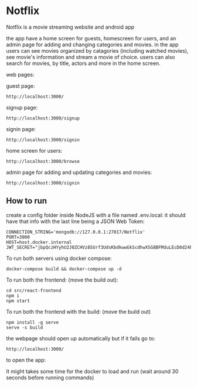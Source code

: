 # Notflix

Notflix is a movie streaming website and android app

the app have a home screen for guests, homescreen for users, and an admin page for adding and changing categories and movies.
in the app users can see movies organized by catagories (including watched movies), see movie's information and stream a movie of choice.
users can also search for movies, by title, actors and more in the home screen.

web pages:

guest page:

```
http://localhost:3000/
```

signup page:

```
http://localhost:3000/signup
```

signin page:

```
http://localhost:3000/signin
```

home screen for users:

```
http://localhost:3000/browse
```

admin page for adding and updating categories and movies:

```
http://localhost:3000/signin
```

## How to run

create a config folder inside NodeJS with a file named .env.local:
it should have that info with the last line being a JSON Web Token:

```
CONNECTION_STRING='mongodb://127.0.0.1:27017/Notflix'
PORT=3000
HOST=host.docker.internal
JWT_SECRET="jbpQczHYyhU2J0ZCHVz8SUrf3UdsKbdkwwGkScdhwXSG8BFMduLEcD8d24PBXu8C"
```

To run both servers using docker compose:

```
docker-compose build && docker-compose up -d
```

To run both the frontend: (move the build out):

```
cd src/react-frontend
npm i
npm start
```

To run both the frontend with the build: (move the build out)

```
npm install -g serve
serve -s build
```

the webpage should open up automatically but if it fails go to:

```
http://localhost:3000/
```

to open the app:

It might takes some time for the docker to load and run (wait around 30 seconds before running commands)
